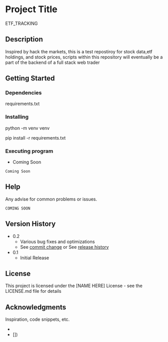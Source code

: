 # Project Title

ETF_TRACKING

## Description

Inspired by hack the markets, this is a test repostiroy for stock data,etf holdings, and stock prices, scripts within this repository will eventually be a part of the backend of a full stack web trader

## Getting Started

### Dependencies

requirements.txt

### Installing

python -m venv venv

pip install -r requirements.txt

### Executing program

* Coming Soon

```
Coming Soon
```

## Help

Any advise for common problems or issues.
```
COMING SOON
```


## Version History

* 0.2
    * Various bug fixes and optimizations
    * See [commit change]() or See [release history]()
* 0.1
    * Initial Release

## License

This project is licensed under the [NAME HERE] License - see the LICENSE.md file for details

## Acknowledgments

Inspiration, code snippets, etc.
* []()
* [])

